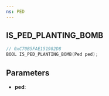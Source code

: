 ```yaml
---
ns: PED
---
```

## IS_PED_PLANTING_BOMB

```c
// 0xC70B5FAE151982D8
BOOL IS_PED_PLANTING_BOMB(Ped ped);
```

## Parameters
* **ped**:
